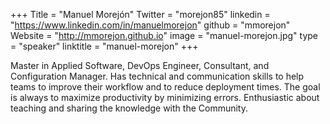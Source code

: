 +++
Title = "Manuel Morejón"
Twitter = "morejon85"
linkedin = "https://www.linkedin.com/in/manuelmorejon"
github = "mmorejon"
Website = "http://mmorejon.github.io"
image = "manuel-morejon.jpg"
type = "speaker"
linktitle = "manuel-morejon"
+++

Master in Applied Software, DevOps Engineer, Consultant, and Configuration Manager. 
Has technical and communication skills to help teams to improve their workflow and to 
reduce deployment times. The goal is always to maximize productivity by minimizing errors. 
Enthusiastic about teaching and sharing the knowledge with the Community.
